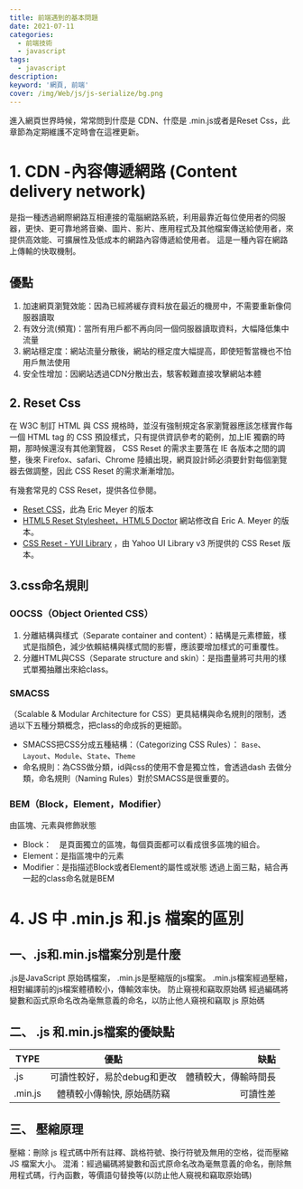 ```yaml
---
title: 前端遇到的基本問題 
date: 2021-07-11
categories: 
  - 前端技術
  - javascript
tags: 
  - javascript
description:
keyword: '網頁, 前端'
cover: /img/Web/js/js-serialize/bg.png
---
```

進入網頁世界時候，常常問到什麼是 CDN、什麼是 .min.js或者是Reset Css，此章節為定期維護不定時會在這裡更新。

# 1. CDN -內容傳遞網路  (Content delivery network)
是指一種透過網際網路互相連接的電腦網路系統，利用最靠近每位使用者的伺服器，更快、更可靠地將音樂、圖片、影片、應用程式及其他檔案傳送給使用者，來提供高效能、可擴展性及低成本的網路內容傳遞給使用者。
這是一種內容在網路上傳輸的快取機制。

## 優點
1. 加速網頁瀏覽效能：因為已經將緩存資料放在最近的機房中，不需要重新像伺服器讀取
2. 有效分流(頻寬)：當所有用戶都不再向同一個伺服器讀取資料，大幅降低集中流量
3. 網站穩定度：網站流量分散後，網站的穩定度大幅提高，即使短暫當機也不怕用戶無法使用
4. 安全性增加：因網站透過CDN分散出去，駭客較難直接攻擊網站本體

## 2. Reset Css
在 W3C 制訂 HTML 與 CSS 規格時，並沒有強制規定各家瀏覽器應該怎樣實作每一個 HTML tag 的 CSS 預設樣式，只有提供資訊參考的範例，加上IE 獨霸的時期，那時候還沒有其他瀏覽器， CSS Reset 的需求主要落在 IE 各版本之間的調整，後來 Firefox、safari、Chrome 陸續出現，網頁設計師必須要針對每個瀏覽器去做調整，因此 CSS Reset 的需求漸漸增加。

有幾套常見的 CSS Reset，提供各位參閱。
- [Reset CSS](https://meyerweb.com/eric/tools/css/reset/)，此為 Eric Meyer 的版本
- [HTML5 Reset Stylesheet，HTML5 Doctor](http://html5doctor.com/html-5-reset-stylesheet/) 網站修改自 Eric A. Meyer 的版本。
- [CSS Reset - YUI Library](https://clarle.github.io/yui3/yui/docs/cssreset/) ，由 Yahoo UI Library v3 所提供的 CSS Reset 版本。

## 3.css命名規則
### OOCSS（Object Oriented CSS）
1. 分離結構與樣式（Separate container and content）：結構是元素標籤，樣式是指顏色，減少依賴結構與樣式間的影響，應該要增加樣式的可重覆性。
2. 分離HTML與CSS（Separate structure and skin）：是指盡量將可共用的樣式單獨抽離出來給class。

### SMACSS
（Scalable & Modular Architecture for CSS）更具結構與命名規則的限制，透過以下五種分類概念，把class的命成拆的更細節。
- SMACSS把CSS分成五種結構：（Categorizing CSS Rules）： ```Base```、```Layout```、```Module```、```State```、```Theme```
- 命名規則：為CSS做分類，id與css的使用不會是獨立性，會透過dash 去做分類，命名規則（Naming Rules）對於SMACSS是很重要的。

### BEM（Block，Element，Modifier）
由區塊、元素與修飾狀態 
- Block：　是頁面獨立的區塊，每個頁面都可以看成很多區塊的組合。
- Element：是指區塊中的元素
- Modifier：是指描述Block或者Element的屬性或狀態
透過上面三點，結合再一起的class命名就是BEM

# 4. JS 中 .min.js 和.js 檔案的區別
## 一、.js和.min.js檔案分別是什麼
.js是JavaScript 原始碼檔案， .min.js是壓縮版的js檔案。
.min.js檔案經過壓縮，相對編譯前的js檔案體積較小，傳輸效率快。 防止窺視和竊取原始碼 經過編碼將變數和函式原命名改為毫無意義的命名，以防止他人窺視和竊取 js 原始碼

## 二、 .js 和.min.js檔案的優缺點
TYPE       | 優點  | 缺點 |
-----------|:-----:|-----:|
.js        | 可讀性較好，易於debug和更改 |  體積較大，傳輸時間長 
.min.js    | 體積較小傳輸快, 原始碼防竊 | 可讀性差

## 三、 壓縮原理
壓縮：刪除 js 程式碼中所有註釋、跳格符號、換行符號及無用的空格，從而壓縮 JS 檔案大小。 
混淆：經過編碼將變數和函式原命名改為毫無意義的命名，刪除無用程式碼，行內函數，等價語句替換等(以防止他人窺視和竊取原始碼)